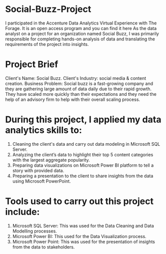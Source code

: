 # Social-Buzz-Project
I participated in the Accenture Data Analytics Virtual Experience with The Forage. It is an open access program and you can find it here 
As the data analyst on a project for an organization named Social Buzz, I was primarily responsible for completing hands-on analysis of data and translating the requirements of the project into insights.

# Project Brief
Client's Name: Social Buzz.
Client's Industry: social media & content creation.
Business Problem: Social buzz is a fast-growing company and they are gathering large amount of data daily due to their rapid growth. They have scaled more quickly than their expectations and they need the help of an advisory firm to help with their overall scaling process. 

# During this project, I applied my data analytics skills to:
1.	Cleaning the client's data and carry out data modeling in Microsoft SQL Server.
2.	Analyzing the client’s data to highlight their top 5 content categories with the largest aggregate popularity.
3.	Preparing data visualizations on Microsoft Power BI platform to tell a story with provided data.
4.	Preparing a presentation to the client to share insights from the data using Microsoft PowerPoint.

# Tools used to carry out this project include:
1.	Microsoft SQL Server: This was used for the Data Cleaning and Data Modelling processes.
2.	Microsoft Power BI: This used for the Data Visualization process.
3.	Microsoft Power Point: This was used for the presentation of insights from the data to stakeholders.
 
